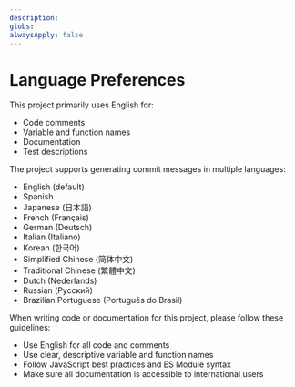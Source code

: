 ```yaml
---
description:
globs:
alwaysApply: false
---
```


# Language Preferences

This project primarily uses English for:

- Code comments
- Variable and function names
- Documentation
- Test descriptions

The project supports generating commit messages in multiple languages:

- English (default)
- Spanish
- Japanese (日本語)
- French (Français)
- German (Deutsch)
- Italian (Italiano)
- Korean (한국어)
- Simplified Chinese (简体中文)
- Traditional Chinese (繁體中文)
- Dutch (Nederlands)
- Russian (Русский)
- Brazilian Portuguese (Português do Brasil)

When writing code or documentation for this project, please follow these guidelines:

- Use English for all code and comments
- Use clear, descriptive variable and function names
- Follow JavaScript best practices and ES Module syntax
- Make sure all documentation is accessible to international users
